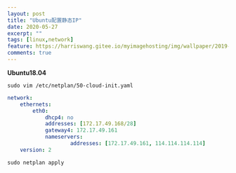 ```yaml
---
layout: post
title: "Ubuntu配置静态IP"
date: 2020-05-27
excerpt: ""
tags: [linux,network]
feature: https://harriswang.gitee.io/myimagehosting/img/wallpaper/2019-10-26.jpeg
comments: true
---
```




**Ubuntu18.04**



```shell
sudo vim /etc/netplan/50-cloud-init.yaml
```



```yaml
network:
    ethernets:
        eth0:
            dhcp4: no
            addresses: [172.17.49.168/28]
            gateway4: 172.17.49.161
            nameservers:
                    addresses: [172.17.49.161, 114.114.114.114]
    version: 2
```



```shell
sudo netplan apply
```

